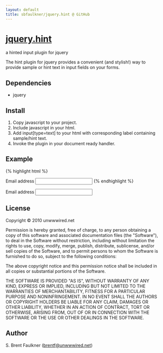 ```yaml
---
layout: default
title: sbfaulkner/jquery.hint @ GitHub
---
```


# [jquery.hint](http://github.com/sbfaulkner/jquery.hint) #

<p class='subtitle'>a hinted input plugin for jquery</p>

The hint plugin for jquery provides a convenient (and stylish!) way to provide sample or hint text in input fields on your forms.

## Dependencies ##

* jquery

## Install ##

1. Copy javascript to your project.
2. Include javascript in your html.
3. Add input[type=text] to your html with corresponding label containing sample/hint text.
4. Invoke the plugin in your document ready handler.

## Example ##

{% highlight html %}
<html>
  <head>
    <title>jquery.token example</title>
    <script src="/javascripts/jquery.js" type="text/javascript"></script>
    <script src="/javascripts/jquery.hint.js" type="text/javascript"></script>
    <script type="text/javascript">
      $(document).ready(function() {
        $('input.email').hint();
      });
    </script>
  </head>
  <body>
    <label for='email'>Email address</label>
    <input type='text' class='email' id='email'/>
  </body>
</html>
{% endhighlight %}

<label for='email'>Email address</label>
<input type='text' class='email' id='email'/>

## License ##

<p class='legal'>
  Copyright © 2010 unwwwired.net
</p>

<p class='legal'>
  Permission is hereby granted, free of charge, to any person obtaining
  a copy of this software and associated documentation files (the
  "Software"), to deal in the Software without restriction, including
  without limitation the rights to use, copy, modify, merge, publish,
  distribute, sublicense, and/or sell copies of the Software, and to
  permit persons to whom the Software is furnished to do so, subject to
  the following conditions:
</p>

<p class='legal'>
  The above copyright notice and this permission notice shall be
  included in all copies or substantial portions of the Software.
</p>

<p class='legal'>
  THE SOFTWARE IS PROVIDED "AS IS", WITHOUT WARRANTY OF ANY KIND,
  EXPRESS OR IMPLIED, INCLUDING BUT NOT LIMITED TO THE WARRANTIES OF
  MERCHANTABILITY, FITNESS FOR A PARTICULAR PURPOSE AND
  NONINFRINGEMENT. IN NO EVENT SHALL THE AUTHORS OR COPYRIGHT HOLDERS BE
  LIABLE FOR ANY CLAIM, DAMAGES OR OTHER LIABILITY, WHETHER IN AN ACTION
  OF CONTRACT, TORT OR OTHERWISE, ARISING FROM, OUT OF OR IN CONNECTION
  WITH THE SOFTWARE OR THE USE OR OTHER DEALINGS IN THE SOFTWARE.
</p>

## Author ##

S. Brent Faulkner (brentf@unwwwired.net)

<script type="text/javascript">
  //<![CDATA[
  $(document).ready(function() {
    $('input.email').hint();
  });
  //]]>
</script>
